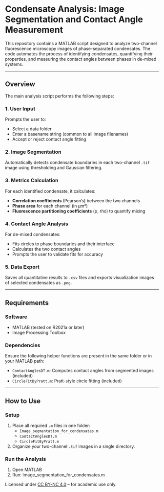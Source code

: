 # Condensate Analysis: Image Segmentation and Contact Angle Measurement

This repository contains a MATLAB script designed to analyze two-channel fluorescence microscopy images of phase-separated condensates. The code automates the process of identifying condensates, quantifying their properties, and measuring the contact angles between phases in de-mixed systems.

---

##  Overview

The main analysis script performs the following steps:

### 1. User Input
Prompts the user to:
- Select a data folder
- Enter a basename string (common to all image filenames)
- Accept or reject contact angle fitting

### 2. Image Segmentation
Automatically detects condensate boundaries in each two-channel `.tif` image using thresholding and Gaussian filtering.

### 3. Metrics Calculation
For each identified condensate, it calculates:
- **Correlation coefficients** (Pearson’s) between the two channels
- **Phase area** for each channel (in µm²)
- **Fluorescence partitioning coefficients** (ρ, rho) to quantify mixing 

### 4. Contact Angle Analysis
For de-mixed condensates:
- Fits circles to phase boundaries and their interface
- Calculates the two contact angles
- Prompts the user to validate fits for accuracy

### 5. Data Export
Saves all quantitative results to `.csv` files and exports visualization images of selected condensates as `.png`.

---

## Requirements

### Software
- MATLAB (tested on R2021a or later)
- Image Processing Toolbox

### Dependencies
Ensure the following helper functions are present in the same folder or in your MATLAB path:
- `ContactAnglesDT.m`: Computes contact angles from segmented images (included)
- `CircleFitByPratt.m`: Pratt-style circle fitting (included)

---

##  How to Use

### Setup
1. Place all required `.m` files in one folder:
   - `Image_segmentation_for_condensates.m`
   - `ContactAnglesDT.m`
   - `CircleFitByPratt.m`
2. Organize your two-channel `.tif` images in a single directory.

### Run the Analysis
1. Open MATLAB
2. Run: Image_segmentation_for_condensates.m

Licensed under [CC BY-NC 4.0](https://creativecommons.org/licenses/by-nc/4.0/) – for academic use only.